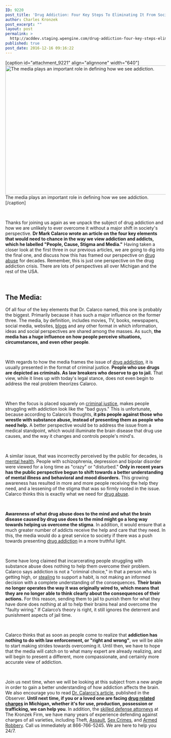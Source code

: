 ```yaml
---
ID: 9220
post_title: 'Drug Addiction: Four Key Steps To Eliminating It From Society (Part 3)'
author: Charles Kronzek
post_excerpt: ""
layout: post
permalink: >
  http://acddev.staging.wpengine.com/drug-addiction-four-key-steps-eliminating-society-part-3.html
published: true
post_date: 2016-12-16 09:16:22
---
```

[caption id="attachment_9221" align="alignnone" width="640"]<img class="size-full wp-image-9221" src="http://acddev.staging.wpengine.com/wp-content/uploads/2016/12/knife-1635942_640.png" alt="The media plays an important role in defining how we see addiction." width="640" height="404" /> The media plays an important role in defining how we see addiction.[/caption]

&nbsp;

<span style="font-weight: 400;">Thanks for joining us again as we unpack the subject of drug addiction and how we are unlikely to ever overcome it without a major shift in society's perspective. </span><b>Dr Mark Calarco wrote an article on the four key elements that would need to chance in the way we view addiction and addicts, which he labelled "People, Cause, Stigma and Media."</b><span style="font-weight: 400;"> Having taken a closer look at the first three in our previous articles, we are going to dig into the final one, and discuss how this has framed our perspective on </span><a href="http://acddev.staging.wpengine.com/prescription-drug-abuse.html" target="_blank"><span style="font-weight: 400;">drug abuse</span></a><span style="font-weight: 400;"> for decades. Remember, this is just one perspective on the drug addiction crisis. There are lots of perspectives all over Michigan and the rest of the USA. </span>

&nbsp;
<h2><b>The Media:</b></h2>
<span style="font-weight: 400;">Of all four of the key elements that Dr. Calarco named, this one is probably the biggest. Primarily because it has such a major influence on the former three. The media, by definition, includes movies, TV, books, newspapers, social media, websites, </span><a href="http://acddev.staging.wpengine.com/blog.html" target="_blank"><span style="font-weight: 400;">blogs</span></a><span style="font-weight: 400;"> and any other format in which information, ideas and social perspectives are shared among the masses. As such, </span><b>the media has a huge influence on how people perceive situations, circumstances, and even other people</b><span style="font-weight: 400;">.</span>

&nbsp;

<span style="font-weight: 400;">With regards to how the media frames the issue of </span><a href="http://acddev.staging.wpengine.com/cocaine.html" target="_blank"><span style="font-weight: 400;">drug addiction</span></a><span style="font-weight: 400;">, it is usually presented in the format of criminal justice. </span><b>People who use drugs are depicted as criminals. As law breakers who deserve to go to jail.</b><span style="font-weight: 400;"> That view, while it lines up with today's legal stance, does not even begin to address the real problem theorizes Calarco.</span>

&nbsp;

<span style="font-weight: 400;">When the focus is placed squarely on </span><a href="http://acddev.staging.wpengine.com/miranda-rights.html" target="_blank"><span style="font-weight: 400;">criminal justice</span></a><span style="font-weight: 400;">, makes people struggling with addiction look like the "bad guys." This is unfortunate, because according to Calarco’s thoughts, </span><b>it pits people against those who wrestle with substance abuse, instead of presenting them as people who need help.</b><span style="font-weight: 400;"> A better perspective would be to address the issue from a medical standpoint, which would illuminate the brain disease that drug use causes, and the way it changes and controls people's mind's.</span>

&nbsp;

<span style="font-weight: 400;">A similar issue, that was incorrectly perceived by the public for decades, is </span><a href="http://acddev.staging.wpengine.com/michigans-mental-health-courts-new-face-justice-2.html" target="_blank"><span style="font-weight: 400;">mental health</span></a><span style="font-weight: 400;">. People with schizophrenia, depression and bipolar disorder were viewed for a long time as "crazy" or "disturbed." </span><b>Only in recent years has the public perspective begun to shift towards a better understanding of mental illness and behavioral and mood disorders.</b><span style="font-weight: 400;"> This growing awareness has resulted in more and more people receiving the help they need, and a lessening of the stigma that was so firmly rooted in the issue. Calarco thinks this is exactly what we need for </span><a href="http://acddev.staging.wpengine.com/marijuana.html" target="_blank"><span style="font-weight: 400;">drug abuse</span></a><span style="font-weight: 400;">.</span>

&nbsp;

<b>Awareness of what drug abuse does to the mind and what the brain disease caused by drug use does to the mind might go a long way towards helping us overcome the stigma</b><span style="font-weight: 400;">. In addition, it would ensure that a much greater number of addicts receive the help and care that they need. In this, the media would do a great service to society if there was a push towards presenting </span><a href="http://acddev.staging.wpengine.com/methamphetamine.html" target="_blank"><span style="font-weight: 400;">drug addiction</span></a><span style="font-weight: 400;"> in a more truthful light.</span>

&nbsp;

<span style="font-weight: 400;">Some have long claimed that incarcerating people struggling with substance abuse does nothing to help them overcome their problem. Calarco says addiction is not a "criminal choice," in that a person who is getting high, or </span><a href="http://acddev.staging.wpengine.com/michigan-larceny-attorney-larceny-building-lawyers.html" target="_blank"><span style="font-weight: 400;">stealing</span></a><span style="font-weight: 400;"> to support a habit, is not making an informed decision with a complete understanding of the consequences. </span><b>Their brain no longer operates the way it was originally wired to, which means that they are no longer able to think clearly about the consequences of their actions.</b><span style="font-weight: 400;"> For this reason, sending them to jail to punish them for what they have done does nothing at all to help their brains heal and overcome the "faulty wiring." If Calarco’s theory is right, it still ignores the deterrent and punishment aspects of jail time. </span>

&nbsp;

<span style="font-weight: 400;">Calarco thinks that as soon as people come to realize that </span><b>addiction has nothing to do with law enforcement, or "right and wrong"</b><span style="font-weight: 400;">, we will be able to start making strides towards overcoming it. Until then, we have to hope that the media will catch on to what many expert are already realizing, and will begin to present a different, more compassionate, and certainly more accurate view of addiction.</span>

&nbsp;

<span style="font-weight: 400;">Join us next time, when we will be looking at this subject from a new angle in order to gain a better understanding of how addiction affects the brain. We also encourage you to read <a href="http://observer.com/2016/11/is-our-perspective-on-opiate-addiction-wrong/" target="_blank">Dr. Calarco's article</a>, published in the Observer. </span><b>Until next time, if you or a loved one are facing </b><a href="http://acddev.staging.wpengine.com/drug-charges.html" target="_blank"><b>drug related charges</b></a><b> in Michigan, whether it's for use, production, possession or trafficking, we can help you</b><span style="font-weight: 400;">. In addition, the </span><a href="http://acddev.staging.wpengine.com/trial-attorneys.html" target="_blank"><span style="font-weight: 400;">skilled defense attorneys</span></a><span style="font-weight: 400;"> at The Kronzek Firm, we have many years of experience defending against charges of all varieties, including Theft</span><span style="font-weight: 400;">, </span><a href="http://acddev.staging.wpengine.com/assault-charges.html" target="_blank"><span style="font-weight: 400;">Assault</span></a><span style="font-weight: 400;">, </span><a href="http://acddev.staging.wpengine.com/sex-crimes.html" target="_blank"><span style="font-weight: 400;">Sex Crimes</span></a><span style="font-weight: 400;">, and </span><a href="http://acddev.staging.wpengine.com/michigan-armed-robbery-attorney.html" target="_blank"><span style="font-weight: 400;">Armed Robbery</span></a><span style="font-weight: 400;">. Call us immediately at 866-766-5245. We are here to help you 24/7.</span>

&nbsp;